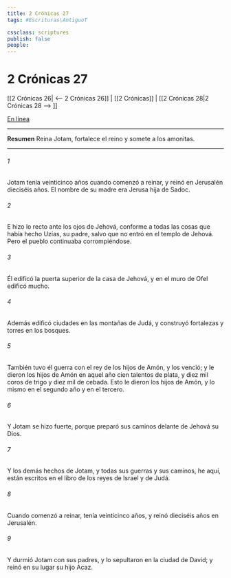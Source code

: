 ```yaml
---
title: 2 Crónicas 27
tags: #Escrituras\AntiguoT

cssclass: scriptures
publish: false
people:
---
```


# 2 Crónicas 27
[[2 Crónicas 26| <-- 2 Crónicas 26]] | [[2 Crónicas]] | [[2 Crónicas 28|2 Crónicas 28 --> ]]

[En línea](https://churchofjesuschrist.org/study/scriptures/ot/2-chr/27?lang=spa)

---
__Resumen__
Reina Jotam, fortalece el reino y somete a los amonitas.

---
###### 1 
Jotam tenía veinticinco años cuando comenzó a reinar, y reinó en Jerusalén dieciséis años. El nombre de su madre era Jerusa hija de Sadoc.

###### 2 
E hizo lo recto ante los ojos de Jehová, conforme a todas las cosas que había hecho Uzías, su padre, salvo que no entró en el templo de Jehová. Pero el pueblo continuaba corrompiéndose.

###### 3 
Él edificó la puerta superior de la casa de Jehová, y en el muro de Ofel edificó mucho.

###### 4 
Además edificó ciudades en las montañas de Judá, y construyó fortalezas y torres en los bosques.

###### 5 
También tuvo él guerra con el rey de los hijos de Amón, y los venció; y le dieron los hijos de Amón en aquel año cien talentos de plata, y diez mil coros de trigo y diez mil de cebada. Esto le dieron los hijos de Amón, y lo mismo en el segundo año y en el tercero.

###### 6 
Y Jotam se hizo fuerte, porque preparó sus caminos delante de Jehová su Dios.

###### 7 
Y los demás hechos de Jotam, y todas sus guerras y sus caminos, he aquí, están escritos en el libro de los reyes de Israel y de Judá.

###### 8 
Cuando comenzó a reinar, tenía veinticinco años, y reinó dieciséis años en Jerusalén.

###### 9 
Y durmió Jotam con sus padres, y lo sepultaron en la ciudad de David; y reinó en su lugar su hijo Acaz.

